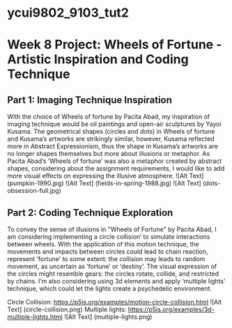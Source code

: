 # ycui9802_9103_tut2

# Week 8 Project: Wheels of Fortune - Artistic Inspiration and Coding Technique 

## Part 1: Imaging Technique Inspiration 
With the choice of Wheels of fortune by Pacita Abad, my inspiration of imaging technique would be oil paintings and open-air sculptures by Yayoi Kusama. The geometrical shapes (circles and dots) in Wheels of fortune and Kusama’s artworks are strikingly similar, however, Kusama reflected more in Abstract Expressionism, thus the shape in Kusama’s artworks are no longer shapes themselves but more about illusions or metaphor. As Pacita Abad’s ‘Wheels of fortune’ was also a metaphor created by abstract shapes, considering about the assignment requirements, I would like to add more visual effects on expressing the illusive atmosphere.
![Alt Text] (pumpkin-1990.jpg)
![Alt Text] (fields-in-spring-1988.jpg)
![Alt Text] (dots-obsession-full.jpg)

## Part 2: Coding Technique Exploration
To convey the sense of illusions in "Wheels of Fortune" by Pacita Abad, I am considering implementing a circle collision’ to simulate interactions between wheels. With the application of this motion technique, the movements and impacts between circles could lead to chain reaction, represent ‘fortune’ to some extent: the collision may leads to random movement, as uncertain as ‘fortune’ or ‘destiny’. The visual expression of the circles might resemble gears: the circles rotate, collide, and restricted by chains. I’m also considering using 3d elements and apply ‘multiple lights’ technique, which could let the lights create a psychedelic environment.

Circle Collision:
https://p5js.org/examples/motion-circle-collision.html
![Alt Text] (circle-collision.png)
Multiple lights:
https://p5js.org/examples/3d-multiple-lights.html
![Alt Text] (multiple-lights.png)